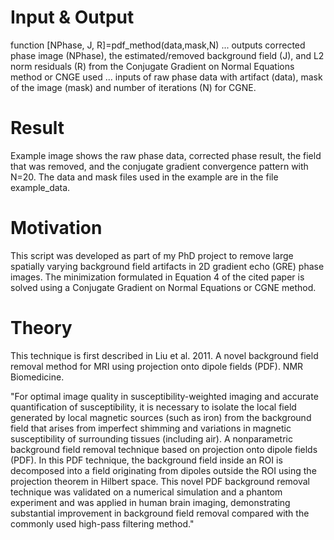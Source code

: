 # Input & Output
function [NPhase, J, R]=pdf_method(data,mask,N) ... outputs corrected phase image (NPhase), the estimated/removed background field (J), and L2 norm residuals (R) from the Conjugate Gradient on Normal Equations method or CNGE used ... inputs of raw phase data with artifact (data), mask of the image (mask) and number of iterations (N) for CGNE. 

# Result
Example image shows the raw phase data, corrected phase result, the field that was removed, and the conjugate gradient convergence pattern with N=20. The data and mask files used in the example are in the file example_data. 

# Motivation

This script was developed as part of my PhD project to remove large spatially varying background field artifacts in 2D gradient echo (GRE) phase images. The minimization formulated in Equation 4 of the cited paper is solved using a Conjugate Gradient on Normal Equations or CGNE method.  

# Theory

This technique is first described in Liu et al. 2011. A novel background field removal method for MRI using projection onto dipole fields (PDF). NMR Biomedicine.

"For optimal image quality in susceptibility-weighted imaging and accurate quantification of susceptibility, it is necessary to isolate the local field generated by local magnetic sources (such as iron) from the background field that arises from imperfect shimming and variations in magnetic susceptibility of surrounding tissues (including air). A nonparametric background field removal technique based on projection onto dipole fields (PDF). In this PDF technique, the background field inside an ROI is decomposed into a field originating from dipoles outside the ROI using the projection theorem in Hilbert space. This novel PDF background removal technique was validated on a numerical simulation and a phantom experiment and was applied in human brain imaging, demonstrating substantial improvement in background field removal compared with the commonly used high-pass filtering method."
